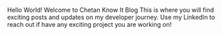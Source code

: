 Hello World! 
Welcome to Chetan Know It Blog
This is where you will find exciting posts and updates on my developer journey. 
Use my LinkedIn to reach out if have any exciting project you are working on! 
